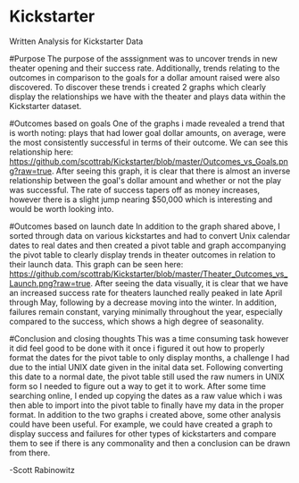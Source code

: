 # Kickstarter


Written Analysis for Kickstarter Data


#Purpose
The purpose of the asssignment was to uncover trends in new theater opening and their success rate.  Additionally, trends relating to the outcomes in comparison to the goals for a dollar amount raised were also discovered.  To discover these trends i created 2 graphs which clearly display the relationships we have with the theater and plays data within the Kickstarter dataset.

#Outcomes based on goals
One of the graphs i made revealed a trend that is worth noting: plays that had lower goal dollar amounts, on average, were the most consistently successful in terms of their outcome.  We can see this relationship here: https://github.com/scottrab/Kickstarter/blob/master/Outcomes_vs_Goals.png?raw=true. After seeing this graph, it is clear that there is almost an inverse relationship between the goal's dollar amount and whether or not the play was successful.  The rate of success tapers off as money increases, however there is a slight jump nearing $50,000 which is interesting and would be worth looking into.

#Outcomes based on launch date
In addition to the graph shared above, I sorted through data on various kickstartes and had to convert Unix calendar dates to real dates and then created a pivot table and graph accompanying the pivot table to clearly display trends in theater outcomes in relation to their launch data. This graph can be seen here: https://github.com/scottrab/Kickstarter/blob/master/Theater_Outcomes_vs_Launch.png?raw=true.  After seeing the data visually, it is clear that we have an increased success rate for theaters launched really peaked in late April through May, following by a decrease moving into the winter.  In addition, failures remain constant, varying minimally throughout the year, especially compared to the success, which shows a high degree of seasonality. 

#Conclusion and closing thoughts
This was a time consuming task however it did feel good to be done with it once i figured it out how to properly format the dates for the pivot table to only display months, a challenge I had due to the intial UNIX date given in the inital data set.  Following converting this date to a normal date, the pivot table still used the raw numers in UNIX form so I needed to figure out a way to get it to work.  After some time searching online, I ended up copying the dates as a raw value which i was then able to import into the pivot table to finally have my data in the proper format.  In addition to the two graphs i created above, some other analysis could have been useful.  For example, we could have created a graph to display success and failures for other types of kickstarters and compare them to see if there is any commonality and then a conclusion can be drawn from there. 

-Scott Rabinowitz





